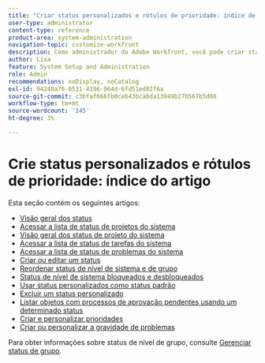 ```yaml
---
title: "Criar status personalizados e rótulos de prioridade: índice de artigos"
user-type: administrator
content-type: reference
product-area: system-administration
navigation-topic: customize-workfront
description: Como administrador do Adobe Workfront, você pode criar status personalizados para projetos, tarefas e problemas. Eles podem ser para usuários em todo o sistema Workfront ou para grupos ou subgrupos específicos. O status de um item de trabalho representa seu estado atual de desenvolvimento.
author: Lisa
feature: System Setup and Administration
role: Admin
recommendations: noDisplay, noCatalog
exl-id: 94248a76-6531-4196-964d-6fd51ed02f6a
source-git-commit: c3bfaf666fb0ceb43bcabda13949b27b567b5d08
workflow-type: tm+mt
source-wordcount: '145'
ht-degree: 3%

---
```


# Crie status personalizados e rótulos de prioridade: índice do artigo

Esta seção contém os seguintes artigos:

* [Visão geral dos status](../../../administration-and-setup/customize-workfront/creating-custom-status-and-priority-labels/statuses-overview.md)
* [Acessar a lista de status de projetos do sistema](../../../administration-and-setup/customize-workfront/creating-custom-status-and-priority-labels/project-statuses.md)
* [Visão geral dos status de projeto do sistema](../../../administration-and-setup/customize-workfront/creating-custom-status-and-priority-labels/system-project-statuses.md)
* [Acessar a lista de status de tarefas do sistema](../../../administration-and-setup/customize-workfront/creating-custom-status-and-priority-labels/task-statuses.md)
* [Acessar a lista de status de problemas do sistema](../../../administration-and-setup/customize-workfront/creating-custom-status-and-priority-labels/issue-statuses.md)
* [Criar ou editar um status](../../../administration-and-setup/customize-workfront/creating-custom-status-and-priority-labels/create-or-edit-a-status.md)
* [Reordenar status de nível de sistema e de grupo](../../../administration-and-setup/customize-workfront/creating-custom-status-and-priority-labels/reorder-system-statuses.md)
* [Status de nível de sistema bloqueados e desbloqueados](../../../administration-and-setup/customize-workfront/creating-custom-status-and-priority-labels/lock-or-unlock-a-custom-system-level-status.md)
* [Usar status personalizados como status padrão](../../../administration-and-setup/customize-workfront/creating-custom-status-and-priority-labels/use-custom-statuses-as-default-statuses.md)
* [Excluir um status personalizado](../../../administration-and-setup/customize-workfront/creating-custom-status-and-priority-labels/delete-a-custom-status.md)
* [Listar objetos com processos de aprovação pendentes usando um determinado status](../../../administration-and-setup/customize-workfront/creating-custom-status-and-priority-labels/list-objects-pending-approval-certain-status.md)
* [Criar e personalizar prioridades](../../../administration-and-setup/customize-workfront/creating-custom-status-and-priority-labels/create-customize-priorities.md)
* [Criar ou personalizar a gravidade de problemas](../../../administration-and-setup/customize-workfront/creating-custom-status-and-priority-labels/create-customize-issue-severities.md)

Para obter informações sobre status de nível de grupo, consulte [Gerenciar status de grupo](../../../administration-and-setup/manage-groups/manage-group-statuses/manage-group-statuses.md).
